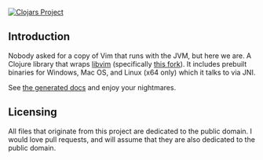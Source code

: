 [![Clojars Project](https://img.shields.io/clojars/v/libvim-clj.svg)](https://clojars.org/libvim-clj)

## Introduction

Nobody asked for a copy of Vim that runs with the JVM, but here we are. A Clojure library that wraps [libvim](https://github.com/onivim/libvim) (specifically [this fork](https://github.com/oakes/libvim)). It includes prebuilt binaries for Windows, Mac OS, and Linux (x64 only) which it talks to via JNI.

See [the generated docs](https://oakes.github.io/libvim-clj) and enjoy your nightmares.

## Licensing

All files that originate from this project are dedicated to the public domain. I would love pull requests, and will assume that they are also dedicated to the public domain.
